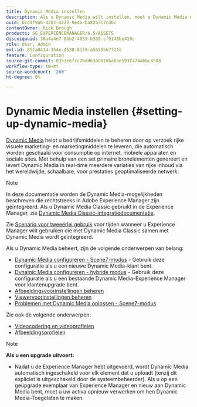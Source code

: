 ```yaml
---
title: Dynamic Media instellen
description: Als u Dynamic Media wilt instellen, moet u Dynamic Media configureren en voorinstellingen voor afbeeldingen en viewers beheren.
uuid: bcd1f9ab-4201-4222-9e4a-ba82b3c7cd6c
contentOwner: Rick Brough
products: SG_EXPERIENCEMANAGER/6.5/ASSETS
discoiquuid: 36a4a4e7-8bb2-4853-b335-cf9148be410c
role: User, Admin
exl-id: 85fa0414-354e-4530-81f9-a5659bb7f2fd
feature: Configuration
source-git-commit: 8353e6fcc76dd63a0816babbe593f474abbc4508
workflow-type: tm+mt
source-wordcount: '260'
ht-degree: 0%

---
```


# Dynamic Media instellen {#setting-up-dynamic-media}

[Dynamic Media](https://business.adobe.com/products/experience-manager/assets/dynamic-media.html) helpt u bedrijfsmiddelen te beheren door op verzoek rijke visuele marketing- en marketingmiddelen te leveren, die automatisch worden geschaald voor consumptie op internet, mobiele apparaten en sociale sites. Met behulp van een set primaire bronelementen genereert en levert Dynamic Media in real-time meerdere variaties van rijke inhoud via het wereldwijde, schaalbare, voor prestaties geoptimaliseerde netwerk.

>[!NOTE]
>
>In deze documentatie worden de Dynamic Media-mogelijkheden beschreven die rechtstreeks in Adobe Experience Manager zijn geïntegreerd. Als u Dynamic Media Classic gebruikt in de Experience Manager, zie [Dynamic Media Classic-integratiedocumentatie](/help/sites-administering/scene7.md).
>
>Zie [Scenario voor tweeërlei gebruik](/help/sites-administering/scene7.md#dual-use-scenario) voor tijden wanneer u Experience Manager wilt gebruiken die met Dynamic Media Classic samen met Dynamic Media wordt geïntegreerd.

Als u Dynamic Media beheert, zijn de volgende onderwerpen van belang:

* [Dynamic Media configureren - Scene7-modus](config-dms7.md) - Gebruik deze configuratie als u een nieuwe Dynamic Media-klant bent.
* [Dynamic Media configureren - hybride modus](config-dynamic.md) - Gebruik deze configuratie als u een bestaande Dynamic Media-Experience Manager voor klantenupgrade bent.
* [Afbeeldingsvoorinstellingen beheren](managing-image-presets.md)
* [Viewervoorinstellingen beheren](managing-viewer-presets.md)
* [Problemen met Dynamic Media oplossen - Scene7-modus](troubleshoot-dms7.md)

Zie ook de volgende onderwerpen:

* [Videocodering en videoprofielen](video-profiles.md)
* [Afbeeldingsprofielen](image-profiles.md)

>[!NOTE]
>
>**Als u een upgrade uitvoert:**
>
>* Nadat u de Experience Manager hebt uitgevoerd, wordt Dynamic Media automatisch ingeschakeld voor elk element dat u uploadt (tenzij dit expliciet is uitgeschakeld door de systeembeheerder). Als u op een geüpgrade exemplaar van Experience Manager en nieuw aan Dynamic Media bent, moet u uw activa opnieuw verwerken om hen Dynamic Media-Toegelaten te maken.



